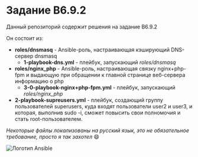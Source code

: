 # Задание B6.9.2
Данный репозиторий содержит решения на задание B6.9.2

Он состоит из:
- **roles/dnsmasq** - Ansible-роль, настраивающая кэширующий DNS-сервер dnsmasq
    - **1-playbook-dns.yml** - плейбук, запускающий *roles/dnsmasq*
- **roles/nginx_php** - Ansible-роль, настраивающая связку nginx+php-fpm и выдающую 
при обращении к главной странице веб-сервера информацию о php 
    - **3-0-playbook-nginx+php-fpm.yml** - плейбук, запускающий *roles/nginx_php*
- **2-playbook-supreusers.yml** - плейбук, создающий группу пользователей superusers, куда входят пользователи
user2 и user3, и которая, выполнив sudo -i, сможет повысить свои полномочия и стать root-пользователем.

*Некоторые файлы локализованы на русский язык, это не обязательное требование, просто я так захотел* :smile:

![Логотип Ansible](https://velog.velcdn.com/images/salgu1998/post/c94c5162-95c3-4159-98bf-9f12446b381a/image.png)